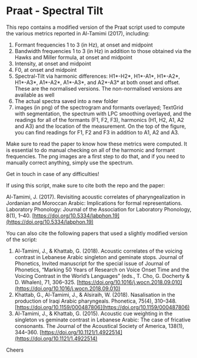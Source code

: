 # Praat - Spectral Tilt

This repo contains a modified version of the Praat script used to compute the various metrics reported in Al-Tamimi (2017), including:

1. Formant frequencies 1 to 3 (in Hz), at onset and midpoint
2. Bandwidth frequencies 1 to 3 (in Hz) in addition to those obtained via the Hawks and Miller formula, at onset and midpoint
3. Intensity, at onset and midpoint
4. F0, at onset and midpoint
5. Spectral-Tilt via harmonic differences: H1*-H2*, H1*-A1*, H1*-A2*, H1*-A3*, A1*-A2*, A1*-A3*, and A2*-A3* at both onset and offset. These are the normalised versions. The non-normalised versions are available as well
6. The actual spectra saved into a new folder
7. images (in png) of the spectrogram and formants overlayed; TextGrid with segmentation, the spectrum with LPC smoothing overlayed, and the readings for all of the formants (F1, F2, F3), harmonics (H1, H2, A1, A2 and A3) and the location of the measurement. On the top of the figure, you can find readings for F1, F2 and F3 in addition to A1, A2 and A3.

Make sure to read the paper to know how these metrics were computed. It is essential to do manual checking on all of the harmonic and formant frequencies. The png images are a first step to do that, and if you need to manually correct anything, simply use the spectrum.

Get in touch in case of any difficulties!

If using this script, make sure to cite both the repo and the paper:

Al-Tamimi, J. (2017). Revisiting acoustic correlates of pharyngealization in Jordanian and Moroccan Arabic: Implications for formal representations. Laboratory
Phonology: Journal of the Association for Laboratory Phonology, 8(1), 1–40. [https://doi.org/10.5334/labphon.19](https://doi.org/10.5334/labphon.19)

You can also cite the following papers that used a slightly modified version of the script:
1. Al-Tamimi, J., & Khattab, G. (2018). Acoustic correlates of the voicing contrast in Lebanese Arabic singleton and geminate stops. Journal of Phonetics, Invited manuscript for the special issue of Journal of Phonetics, “Marking 50 Years of Research on Voice Onset Time and the Voicing Contrast in the World’s Languages” (eds., T. Cho, G. Docherty & D. Whalen), 71, 306–325. [https://doi.org/10.1016/j.wocn.2018.09.010](https://doi.org/10.1016/j.wocn.2018.09.010)
2. Khattab, G., Al-Tamimi, J., & Alsiraih, W. (2018). Nasalisation in the production of Iraqi Arabic pharyngeals. Phonetica, 75(4), 310–348. [https://doi.org/10.1159/000487806](https://doi.org/10.1159/000487806) 
3. Al-Tamimi, J., & Khattab, G. (2015). Acoustic cue weighting in the singleton vs geminate contrast in Lebanese Arabic: The case of fricative consonants. The Journal of the Acoustical Society of America, 138(1), 344–360. [https://doi.org/10.1121/1.4922514](https://doi.org/10.1121/1.4922514)

Cheers
